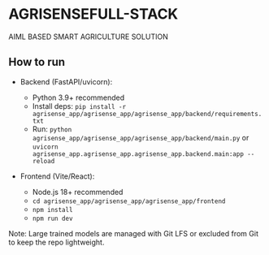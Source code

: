 # AGRISENSEFULL-STACK
AIML BASED SMART AGRICULTURE SOLUTION 

## How to run

- Backend (FastAPI/uvicorn):
	- Python 3.9+ recommended
	- Install deps: `pip install -r agrisense_app/agrisense_app/agrisense_app/backend/requirements.txt`
	- Run: `python agrisense_app/agrisense_app/agrisense_app/backend/main.py` or `uvicorn agrisense_app.agrisense_app.agrisense_app.backend.main:app --reload`

- Frontend (Vite/React):
	- Node.js 18+ recommended
	- `cd agrisense_app/agrisense_app/agrisense_app/frontend`
	- `npm install`
	- `npm run dev`

Note: Large trained models are managed with Git LFS or excluded from Git to keep the repo lightweight.
